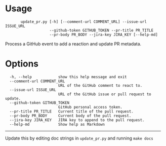 # Usage
```
       update_pr.py [-h] [--comment-url COMMENT_URL] --issue-url ISSUE_URL
                    --github-token GITHUB_TOKEN --pr-title PR_TITLE
                    --pr-body PR_BODY --jira-key JIRA_KEY [--help-md]
```
Process a GitHub event to add a reaction and update PR metadata.

# Options
```
  -h, --help            show this help message and exit
  --comment-url COMMENT_URL
                        URL of the GitHub comment to react to.
  --issue-url ISSUE_URL
                        URL of the GitHub issue or pull request to update.
  --github-token GITHUB_TOKEN
                        GitHub personal access token.
  --pr-title PR_TITLE   Current title of the pull request.
  --pr-body PR_BODY     Current body of the pull request.
  --jira-key JIRA_KEY   JIRA key to append to the pull request.
  --help-md             Show help as Markdown
```
----
Update this by editing doc strings in `update_pr.py` and running `make docs`
